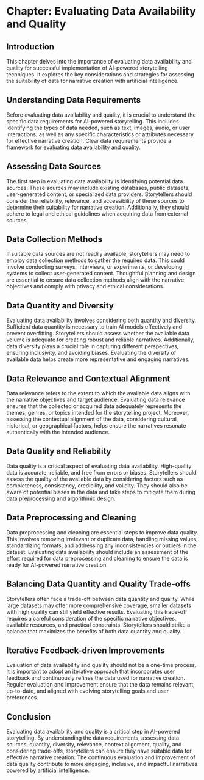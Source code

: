Chapter: Evaluating Data Availability and Quality
=================================================

Introduction
------------

This chapter delves into the importance of evaluating data availability and quality for successful implementation of AI-powered storytelling techniques. It explores the key considerations and strategies for assessing the suitability of data for narrative creation with artificial intelligence.

Understanding Data Requirements
-------------------------------

Before evaluating data availability and quality, it is crucial to understand the specific data requirements for AI-powered storytelling. This includes identifying the types of data needed, such as text, images, audio, or user interactions, as well as any specific characteristics or attributes necessary for effective narrative creation. Clear data requirements provide a framework for evaluating data availability and quality.

Assessing Data Sources
----------------------

The first step in evaluating data availability is identifying potential data sources. These sources may include existing databases, public datasets, user-generated content, or specialized data providers. Storytellers should consider the reliability, relevance, and accessibility of these sources to determine their suitability for narrative creation. Additionally, they should adhere to legal and ethical guidelines when acquiring data from external sources.

Data Collection Methods
-----------------------

If suitable data sources are not readily available, storytellers may need to employ data collection methods to gather the required data. This could involve conducting surveys, interviews, or experiments, or developing systems to collect user-generated content. Thoughtful planning and design are essential to ensure data collection methods align with the narrative objectives and comply with privacy and ethical considerations.

Data Quantity and Diversity
---------------------------

Evaluating data availability involves considering both quantity and diversity. Sufficient data quantity is necessary to train AI models effectively and prevent overfitting. Storytellers should assess whether the available data volume is adequate for creating robust and reliable narratives. Additionally, data diversity plays a crucial role in capturing different perspectives, ensuring inclusivity, and avoiding biases. Evaluating the diversity of available data helps create more representative and engaging narratives.

Data Relevance and Contextual Alignment
---------------------------------------

Data relevance refers to the extent to which the available data aligns with the narrative objectives and target audience. Evaluating data relevance ensures that the collected or acquired data adequately represents the themes, genres, or topics intended for the storytelling project. Moreover, assessing the contextual alignment of the data, considering cultural, historical, or geographical factors, helps ensure the narratives resonate authentically with the intended audience.

Data Quality and Reliability
----------------------------

Data quality is a critical aspect of evaluating data availability. High-quality data is accurate, reliable, and free from errors or biases. Storytellers should assess the quality of the available data by considering factors such as completeness, consistency, credibility, and validity. They should also be aware of potential biases in the data and take steps to mitigate them during data preprocessing and algorithmic design.

Data Preprocessing and Cleaning
-------------------------------

Data preprocessing and cleaning are essential steps to improve data quality. This involves removing irrelevant or duplicate data, handling missing values, standardizing formats, and addressing any inconsistencies or outliers in the dataset. Evaluating data availability should include an assessment of the effort required for data preprocessing and cleaning to ensure the data is ready for AI-powered narrative creation.

Balancing Data Quantity and Quality Trade-offs
----------------------------------------------

Storytellers often face a trade-off between data quantity and quality. While large datasets may offer more comprehensive coverage, smaller datasets with high quality can still yield effective results. Evaluating this trade-off requires a careful consideration of the specific narrative objectives, available resources, and practical constraints. Storytellers should strike a balance that maximizes the benefits of both data quantity and quality.

Iterative Feedback-driven Improvements
--------------------------------------

Evaluation of data availability and quality should not be a one-time process. It is important to adopt an iterative approach that incorporates user feedback and continuously refines the data used for narrative creation. Regular evaluation and improvement ensure that the data remains relevant, up-to-date, and aligned with evolving storytelling goals and user preferences.

Conclusion
----------

Evaluating data availability and quality is a critical step in AI-powered storytelling. By understanding the data requirements, assessing data sources, quantity, diversity, relevance, context alignment, quality, and considering trade-offs, storytellers can ensure they have suitable data for effective narrative creation. The continuous evaluation and improvement of data quality contribute to more engaging, inclusive, and impactful narratives powered by artificial intelligence.

